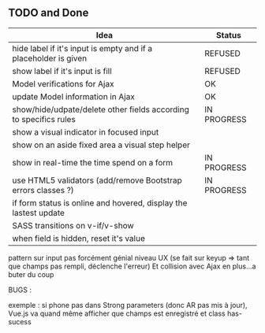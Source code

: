 ## TODO and Done

Idea                                                              | Status      |
----------------------------------------------------------------- | ----------- |
hide label if it's input is empty and if a placeholder is given   | REFUSED     |
show label if it's input is fill                                  | REFUSED     |
Model verifications for Ajax                                      | OK          |
update Model information in Ajax                                  | OK          |
show/hide/udpate/delete other fields according to specifics rules | IN PROGRESS |
show a visual indicator in focused input                          |             |
show on an aside fixed area a visual step helper                  |             |
show in real-time the time spend on a form                        | IN PROGRESS |
use HTML5 validators (add/remove Bootstrap errors classes ?)      | IN PROGRESS |
if form status is online and hovered, display the lastest update  |             |
SASS transitions on v-if/v-show                                   |             |
when field is hidden, reset it's value                            |             |


pattern sur input pas forcément génial niveau UX (se fait sur keyup => tant que champs pas rempli, déclenche l'erreur)
Et collision avec Ajax en plus...a buter du coup

BUGS :

exemple : si phone pas dans Strong parameters (donc AR pas mis à jour),
Vue.js va quand même afficher que champs est enregistré et class has-sucess
